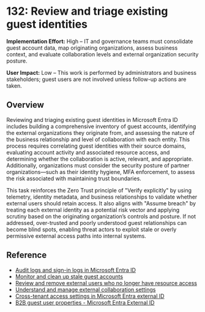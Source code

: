 # 132: Review and triage existing guest identities

**Implementation Effort:** High – IT and governance teams must consolidate guest account data, map originating organizations, assess business context, and evaluate collaboration levels and external organization security posture.

**User Impact:** Low – This work is performed by administrators and business stakeholders; guest users are not involved unless follow-up actions are taken.

## Overview

Reviewing and triaging existing guest identities in Microsoft Entra ID includes building a comprehensive inventory of guest accounts, identifying the external organizations they originate from, and assessing the nature of the business relationship and level of collaboration with each entity. This process requires correlating guest identities with their source domains, evaluating account activity and associated resource access, and determining whether the collaboration is active, relevant, and appropriate. Additionally, organizations must consider the security posture of partner organizations—such as their identity hygiene, MFA enforcement, to assess the risk associated with maintaining trust boundaries.

This task reinforces the Zero Trust principle of "Verify explicitly" by using telemetry, identity metadata, and business relationships to validate whether external users should retain access. It also aligns with "Assume breach" by treating each external identity as a potential risk vector and applying scrutiny based on the originating organization’s controls and posture. If not addressed, over-trusted and poorly understood guest relationships can become blind spots, enabling threat actors to exploit stale or overly permissive external access paths into internal systems.

## Reference

* [Audit logs and sign-in logs in Microsoft Entra ID](https://learn.microsoft.com/entra/identity/monitoring/concept-audit-logs)
* [Monitor and clean up stale guest accounts](https://learn.microsoft.com/entra/identity/users/clean-up-stale-guest-accounts)
* [Review and remove external users who no longer have resource access](https://learn.microsoft.com/entra/id-governance/access-reviews-external-users)
* [Understand and manage external collaboration settings](https://learn.microsoft.com/entra/external-id/external-collaboration-overview)
* [Cross-tenant access settings in Microsoft Entra external ID](https://learn.microsoft.com/entra/external-id/cross-tenant-access-settings-overview)
* [B2B guest user properties - Microsoft Entra External ID](https://learn.microsoft.com/entra/external-id/user-properties)

